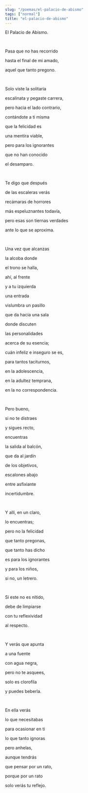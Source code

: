```yaml
---
slug: "/poemas/el-palacio-de-abismo"
tags: ["normal"]
title: "el-palacio-de-abismo"
---
```

El Palacio de Abismo.

&nbsp;

Pasa que no has recorrido

hasta el final de mi amado,

aquel que tanto pregono.

&nbsp;

Solo viste la solitaria

escalinata y pegaste carrera,

pero hacia el lado contrario,

contándote a ti misma

que la felicidad es

una mentira viable,

pero para los ignorantes

que no han conocido

el desamparo.

&nbsp;

Te digo que después

de las escaleras verás

recámaras de horrores

más espeluznantes todavía,

pero esas son tiernas verdades

ante lo que se aproxima.

&nbsp;

Una vez que alcanzas

la alcoba donde

el trono se halla,

ahí, al frente

y a tu izquierda

una entrada

vislumbra un pasillo

que da hacia una sala

donde discuten

las personalidades

acerca de su esencia;

cuán infeliz e inseguro se es,

para tantos taciturnos,

en la adolescencia,

en la adultez temprana,

en la no correspondencia.

&nbsp;

Pero bueno,

si no te distraes

y sigues recto,

encuentras

la salida al balcón,

que da al jardín

de los objetivos,

escalones abajo

entre asfixiante

incertidumbre.

&nbsp;

Y allí, en un claro,

lo encuentras;

pero no la felicidad

que tanto pregonas,

que tanto has dicho

es para los ignorantes

y para los niños,

si no, un letrero.

&nbsp;

Si este no es nítido,

debe de limpiarse

con tu reflexividad

al respecto.

&nbsp;

Y verás que apunta

a una fuente

con agua negra,

pero no te asquees,

solo es clorofila

y puedes beberla.

&nbsp;

En ella verás

lo que necesitabas

para ocasionar en ti

lo que tanto ignoras

pero anhelas,

aunque tendrás

que pensar por un rato,

porque por un rato

solo verás tu reflejo.